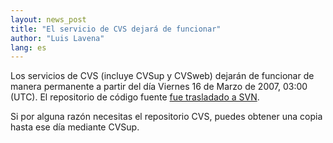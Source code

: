 ```yaml
---
layout: news_post
title: "El servicio de CVS dejará de funcionar"
author: "Luis Lavena"
lang: es
---
```


Los servicios de CVS (incluye CVSup y CVSweb) dejarán de funcionar de
manera permanente a partir del día Viernes 16 de Marzo de 2007, 03:00
(UTC). El repositorio de código fuente [fue trasladado a
SVN](/es/news/2006/12/23/cvs-de-ruby-ahora-en-svn/).

Si por alguna razón necesitas el repositorio CVS, puedes obtener una
copia hasta ese día mediante CVSup.
